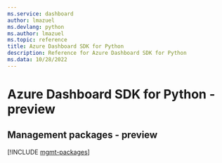 ```yaml
---
ms.service: dashboard
author: lmazuel
ms.devlang: python
ms.author: lmazuel
ms.topic: reference
title: Azure Dashboard SDK for Python
description: Reference for Azure Dashboard SDK for Python
ms.data: 10/28/2022
---
```

# Azure Dashboard SDK for Python - preview

## Management packages - preview
[!INCLUDE [mgmt-packages](dashboard-mgmt-index.md)]